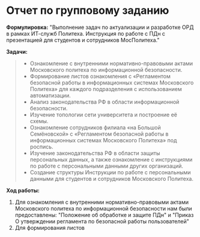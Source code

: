 # Отчет по групповому заданию
**Формулировка:** "Выполнение задач по актуализации и разработке ОРД в рамках ИТ-служб Политеха. Инструкция по работе с ПДн с презентацией для студентов и сотрудников МосПолитеха."

**Задачи:**
> - Ознакомление с внутренними нормативно-правовыми актами Московского политеха по информационной безопасности.
> - Формирование листов ознакомления с «Регламентом безопасной работы в информационных системах Московского Политеха» для каждого подразделения с использованием автоматизации.
> - Анализ законодательства РФ в области информационной безопасности.
> - Изучение топологии сети университета и построение её схемы.
> - Ознакомление сотрудников филиала «на Большой Семёновской» с «Регламентом безопасной работы в информационных системах Московского Политеха» под роспись.
> - Изучение законодательства РФ в области защиты персональных данных, а также ознакомление с инструкциями по работе с персональными данными других организаций.
> - Создание структуры Инструкции по работе с персональными данными для студентов и сотрудников Московского Политеха. 

**Ход работы:**
1. Для ознакомления с внутренними нормативно-правовыми актами Московского политеха по информационной безопасности нам были предоставлены: "Положение об обработке и защите ПДн" и "Приказ О утверждении регламента по безопасной работы пользователей"
2. Для формирования листов 
